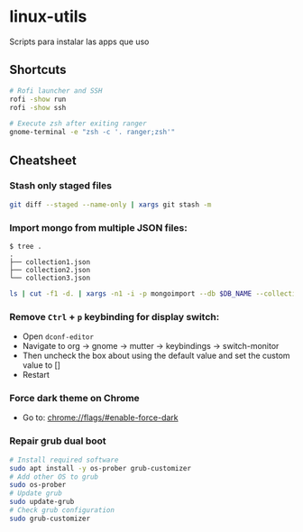 # linux-utils
Scripts para instalar las apps que uso

## Shortcuts

```zsh
# Rofi launcher and SSH
rofi -show run
rofi -show ssh

# Execute zsh after exiting ranger
gnome-terminal -e "zsh -c '. ranger;zsh'"
```

## Cheatsheet

### Stash only staged files

```bash
git diff --staged --name-only | xargs git stash -m
```

### Import mongo from multiple JSON files:

```
$ tree .
.
├── collection1.json
├── collection2.json
└── collection3.json
```

```bash
ls | cut -f1 -d. | xargs -n1 -i -p mongoimport --db $DB_NAME --collection {} --file {}.json
```

### Remove `Ctrl` + `p` keybinding for display switch:

- Open `dconf-editor`
- Navigate to org -> gnome -> mutter -> keybindings -> switch-monitor
- Then uncheck the box about using the default value and set the custom value to []
- Restart

### Force dark theme on Chrome
- Go to: [chrome://flags/#enable-force-dark](chrome://flags/#enable-force-dark)

### Repair grub dual boot
```bash
# Install required software
sudo apt install -y os-prober grub-customizer
# Add other OS to grub
sudo os-prober
# Update grub
sudo update-grub
# Check grub configuration
sudo grub-customizer
```
